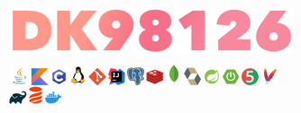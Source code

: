   <img src="https://github.com/dk98126/dk98126/blob/master/images/nick.png">
  <p>
  <img src="https://github.com/dk98126/dk98126/blob/master/images/logos/java.png" width=35px/>
  <img src="https://github.com/dk98126/dk98126/blob/master/images/logos/kotlin.png" width=30px/>
  <img src="https://github.com/dk98126/dk98126/blob/master/images/logos/c.png" width=30px/>
  <img src="https://github.com/dk98126/dk98126/blob/master/images/logos/linux.png" width=30px/>
  <img src="https://github.com/dk98126/dk98126/blob/master/images/logos/git.png" width=30px/>
  <img src="https://github.com/dk98126/dk98126/blob/master/images/logos/intellij.png" width=30px/>
  <img src="https://github.com/dk98126/dk98126/blob/master/images/logos/postgres.png" width=30px/>
  <img src="https://github.com/dk98126/dk98126/blob/master/images/logos/redis.webp" width=30px/>
  <img src="https://github.com/dk98126/dk98126/blob/master/images/logos/mongo.png" width=30px/>
  <img src="https://github.com/dk98126/dk98126/blob/master/images/logos/hibernate.png" width=30px/>
  <img src="https://github.com/dk98126/dk98126/blob/master/images/logos/spring.png" width=30px/>
  <img src="https://github.com/dk98126/dk98126/blob/master/images/logos/spring-boot.png" width=30px/>
  <img src="https://github.com/dk98126/dk98126/blob/master/images/logos/junit.png" width=30px/>
  <img src="https://github.com/dk98126/dk98126/blob/master/images/logos/maven.png" width=30px/>
  <img src="https://github.com/dk98126/dk98126/blob/master/images/logos/gradle.svg" width=30px/>
  <img src="https://github.com/dk98126/dk98126/blob/master/images/logos/liquibase.svg" width=25px/>
  <img src="https://github.com/dk98126/dk98126/blob/master/images/logos/docker.png" width=30px/>
